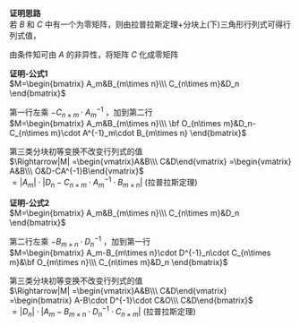 **证明思路**  
若 $B$ 和 $C$ 中有一个为零矩阵，则由拉普拉斯定理+分块上(下)三角形行列式可得行列式值，  
  
由条件知可由 $A$ 的非异性，将矩阵 $C$ 化成零矩阵  
  
**证明-公式1**  
 $M=\begin{bmatrix}  
A_m&B_{m\times n}\\\ C_{n\times m}&D_n  
\end{bmatrix}$  
  
第一行左乘 $-C_{n\times m}\cdot A^{-1}_m$ ，加到第二行  
 $M=\begin{bmatrix}  
A_m&B_{m\times n}\\\ \bf O_{n\times m}&D_n-C_{n\times m}\cdot A^{-1}_m\cdot B_{m\times n}  
\end{bmatrix}$  
  
第三类分块初等变换不改变行列式的值  
 $\Rightarrow|M|  
=\begin{vmatrix}A&B\\\ C&D\end{vmatrix}  
=\begin{vmatrix}  
A&B\\\ O&D-CA^{-1}B\end{vmatrix}$  
 $=|A_m|\cdot|D_n-C_{n\times m}\cdot A^{-1}_m\cdot B_{m\times n}|$  (拉普拉斯定理)  
  
**证明-公式2**  
 $M=\begin{bmatrix}  
A_m&B_{m\times n}\\\ C_{n\times m}&D_n  
\end{bmatrix}$  
  
第二行左乘 $-B_{m\times n}\cdot D^{-1}_n$ ，加到第一行  
 $M=\begin{bmatrix}  
A_m-B_{m\times n}\cdot D^{-1}_n\cdot C_{n\times m}&\bf O_{m\times n}\\\ C_{n\times m}&D_n  
\end{bmatrix}$  
  
第三类分块初等变换不改变行列式的值  
 $\Rightarrow|M|  
=\begin{vmatrix}A&B\\\ C&D\end{vmatrix}  
=\begin{bmatrix}  
A-B\cdot D^{-1}\cdot C&O\\\ C&D\end{bmatrix}$  
 $=|D_n|\cdot|A_m-B_{m\times n}\cdot D^{-1}_n\cdot C_{n\times m}|$  (拉普拉斯定理)  
